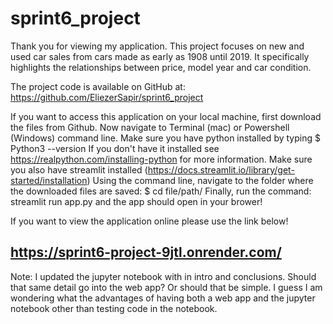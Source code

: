 # sprint6_project

Thank you for viewing my application.  This project focuses on new and used car sales from cars made as early as 1908 until 2019.  It specifically highlights the relationships between price, model year and car condition.

The project code is available on GitHub at: https://github.com/EliezerSapir/sprint6_project

If you want to access this application on your local machine, first download the files from Github.  Now navigate to Terminal (mac) or Powershell (Windows) command line.   Make sure you have python installed by typing 
$ Python3 --version
If you don't have it installed see https://realpython.com/installing-python for more information.
Make sure you also have streamlit installed (https://docs.streamlit.io/library/get-started/installation)
Using the command line, navigate to the folder where the downloaded files are saved:
$ cd file/path/
Finally, run the command:
streamlit run app.py
and the app should open in your brower!


If you want to view the application online please use the link below!
 
## https://sprint6-project-9jtl.onrender.com/


Note:  I updated the jupyter notebook with in intro and conclusions.  Should that same detail go into the web app?  Or should that be simple.  I guess I am wondering what the advantages of having both a web app and the jupyter notebook other than testing code in the notebook.